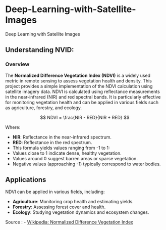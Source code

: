 # Deep-Learning-with-Satellite-Images
Deep Learning with Satellite Images


## Understanding NVID:
### Overview
The **Normalized Difference Vegetation Index (NDVI)** is a widely used metric in remote sensing to assess vegetation health and density. This project provides a simple implementation of the NDVI calculation using satellite imagery data.
NDVI is calculated using reflectance measurements in the near-infrared (NIR) and red spectral bands. It is particularly effective for monitoring vegetation health and can be applied in various fields such as agriculture, forestry, and ecology.

$$
NDVI = \frac{NIR - RED}{NIR + RED}
$$

Where:
- **NIR**: Reflectance in the near-infrared spectrum.
- **RED**: Reflectance in the red spectrum.
- This formula yields values ranging from -1 to 1:
- Values close to 1 indicate dense, healthy vegetation.
- Values around 0 suggest barren areas or sparse vegetation.
- Negative values (approaching -1) typically correspond to water bodies.
## Applications
NDVI can be applied in various fields, including:
- **Agriculture**: Monitoring crop health and estimating yields.
- **Forestry**: Assessing forest cover and health.
- **Ecology**: Studying vegetation dynamics and ecosystem changes.

Source : - [Wikipedia: Normalized Difference Vegetation Index](https://en.wikipedia.org/wiki/Normalized_difference_vegetation_index)
